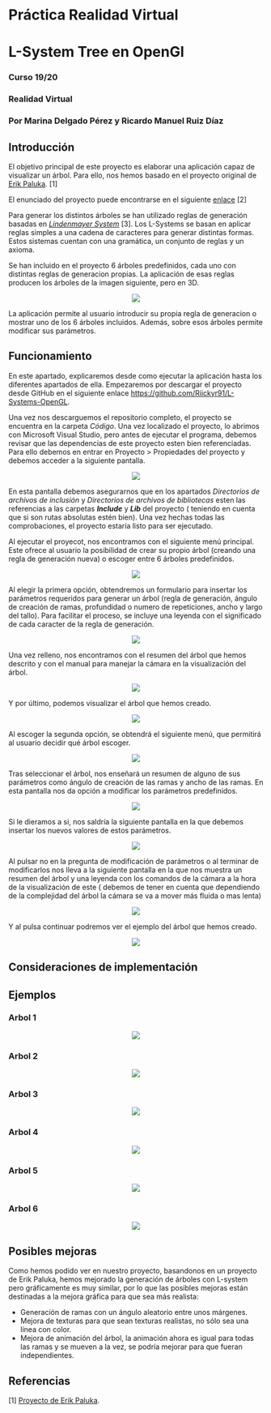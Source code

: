 # Práctica Realidad Virtual
# L-System Tree en OpenGl
### Curso 19/20
### Realidad Virtual
### Por Marina Delgado Pérez y Ricardo Manuel Ruiz Díaz

## Introducción
El objetivo principal de este proyecto es elaborar una aplicación capaz de visualizar un árbol. Para ello, nos hemos basado en el proyecto original de [ Erik Paluka](https://github.com/paluka/L-Systems-OpenGL).  [1]

El enunciado del proyecto puede encontrarse en el siguiente [ enlace](https://github.com/jcarpio/rv1920/blob/master/proyecto_rv1920.md) [2]

Para generar los distintos árboles se han utilizado reglas de generación basadas en [ _Lindenmayer System_](https://en.wikipedia.org/wiki/L-system) [3]. Los L-Systems se basan en aplicar reglas simples a una cadena de caracteres para generar distintas formas. Estos sistemas cuentan con una gramática, un conjunto de reglas y un axioma.

Se han incluido en el proyecto 6 árboles predefinidos, cada uno con distintas reglas de generacion propias. La aplicación de esas reglas producen los árboles de la imagen siguiente, pero en 3D.

<p align="center">
  <img src="./Otros/Imagenes/arboles.jpg">
</p>

La aplicación permite al usuario introducir su propia regla de generacion o mostrar uno de los 6 árboles incluidos. Además, sobre esos árboles permite modificar sus parámetros.



## Funcionamiento
En este apartado, explicaremos desde como ejecutar la aplicación hasta los diferentes apartados de ella.
Empezaremos por descargar el proyecto desde GitHub en el siguiente enlace https://github.com/Riickyr91/L-Systems-OpenGL.

Una vez nos descarguemos el repositorio completo, el proyecto se encuentra en la carpeta _Código_. Una vez localizado el proyecto, lo abrimos con Microsoft Visual Studio, pero antes de ejecutar el programa, debemos revisar que las dependencias de este proyecto esten bien referenciadas. Para ello debemos en entrar en Proyecto > Propiedades del proyecto y debemos acceder a la siguiente pantalla.

<p align="center">
  <img src="./Otros/Imagenes/Configuracion.jpg">
</p>

En esta pantalla debemos asegurarnos que en los apartados _Directorios de archivos de inclusión_ y _Directorios de archivos de bibliotecas_ esten las referencias a las carpetas **_Include_** y **_Lib_** del proyecto ( teniendo en cuenta que si son rutas absolutas estén bien). Una vez hechas todas las comprobaciones, el proyecto estaría listo para ser ejecutado.

Al ejecutar el proyecot, nos encontramos con el siguiente menú principal. Este ofrece al usuario la posibilidad de crear su propio árbol (creando una regla de generación nueva) o escoger entre 6 árboles predefinidos.

<p align="center">
  <img src="./Otros/Imagenes/Menu.jpg">
</p>

Al elegir la primera opción, obtendremos un formulario para insertar los parámetros requeridos para generar un árbol (regla de generación, ángulo de creación de ramas, profundidad o numero de repeticiones, ancho y largo del tallo). Para facilitar el proceso, se incluye una leyenda con el significado de cada caracter de la regla de generación.

<p align="center">
  <img src="./Otros/Imagenes/InsertaRegla.jpg">
</p>    

Una vez relleno, nos encontramos con el resumen del árbol que hemos descrito y con el manual para manejar la cámara en la visualización del árbol.

<p align="center">
  <img src="./Otros/Imagenes/ResumenInserteRegla.jpg">
</p> 

Y por último, podemos visualizar el árbol que hemos creado.

<p align="center">
  <img src="./Otros/Imagenes/EjemploInsertaRegla.jpg">
</p> 

Al escoger la segunda opción, se obtendrá el siguiente menú, que permitirá al usuario decidir qué árbol escoger.

<p align="center">
  <img src="./Otros/Imagenes/EscogeArbol.jpg">
</p> 

Tras seleccionar el árbol, nos enseñará un resumen de alguno de sus parámetros como ángulo de creación de las ramas y ancho de las ramas. En esta pantalla nos da opción a modificar los parámetros predefinidos.

<p align="center">
  <img src="./Otros/Imagenes/ResumenEscogeArbol1.jpg">
</p> 

Si le dieramos a si, nos saldría la siguiente pantalla en la que debemos insertar los nuevos valores de estos parámetros.

<p align="center">
  <img src="./Otros/Imagenes/ModificaEscogeRegla.jpg">
</p> 

Al pulsar no en la pregunta de modificación de parámetros o al terminar de modificarlos nos lleva a la siguiente pantalla en la que nos muestra un resumen del árbol y una leyenda con los comandos de la cámara a la hora de la visualización de este ( debemos de tener en cuenta que dependiendo de la complejidad del árbol la cámara se va a mover más fluida o mas lenta)

<p align="center">
  <img src="./Otros/Imagenes/ResumenEscogeArbol2.jpg">
</p> 

Y al pulsa continuar podremos ver el ejemplo del árbol que hemos creado.

<p align="center">
  <img src="./Otros/Imagenes/EjemploEscogeRegla.jpg">
</p> 

## Consideraciones de implementación

## Ejemplos 


### Arbol 1

<p align="center">
  <img src="./Otros/Imagenes/Arbol1.jpg">
</p> 

### Arbol 2

<p align="center">
  <img src="./Otros/Imagenes/Arbol2.jpg">
</p> 

### Arbol 3

<p align="center">
  <img src="./Otros/Imagenes/Arbol3.jpg">
</p> 

### Arbol 4

<p align="center">
  <img src="./Otros/Imagenes/Arbol4.jpg">
</p> 

### Arbol 5

<p align="center">
  <img src="./Otros/Imagenes/Arbol5.jpg">
</p> 

### Arbol 6

<p align="center">
  <img src="./Otros/Imagenes/Arbol6.jpg">
</p> 

## Posibles mejoras
Como hemos podido ver en nuestro proyecto, basandonos en un proyecto de Erik Paluka, hemos mejorado la generación de árboles con L-system pero gráficamente es muy similar, por lo que las posibles mejoras están destinadas a la mejora gráfica para que sea más realista:
-   Generación de ramas con un ángulo aleatorio entre unos márgenes.
-   Mejora de texturas para que sean texturas realistas, no sólo sea una línea con color.
-   Mejora de animación del árbol, la animación ahora es igual para todas las ramas y se mueven a la vez, se podría mejorar para que fueran independientes.


## Referencias

[1] [ Proyecto de Erik Paluka](https://github.com/paluka/L-Systems-OpenGL).
